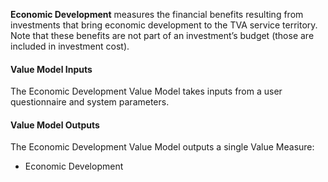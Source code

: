 **Economic Development** measures the financial benefits resulting from investments that bring economic development to the TVA service territory. Note that these benefits are not part of an investment’s budget (those are included in investment cost).  

#### Value Model Inputs

The Economic Development Value Model takes inputs from a user questionnaire and system parameters.

#### Value Model Outputs

The Economic Development Value Model outputs a single Value Measure:
- Economic Development

